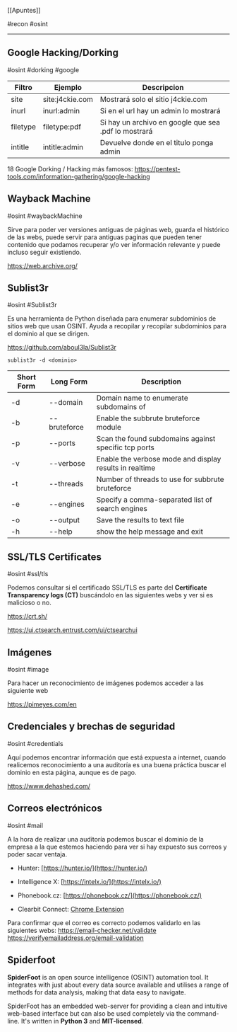 [[Apuntes]]

 #recon #osint

-------------
## Google Hacking/Dorking
#osint #dorking #google

| Filtro   | Ejemplo         | Descripcion                                          |
| -------- | --------------- | ---------------------------------------------------- |
| site     | site:j4ckie.com | Mostrará solo el sitio j4ckie.com                    |
| inurl    | inurl:admin     | Si en el url hay un admin lo mostrará                |
| filetype | filetype:pdf    | Si hay un archivo en google que sea .pdf lo mostrará |
| intitle  | intitle:admin   | Devuelve donde en el titulo ponga admin              |

18 Google Dorking / Hacking más famosos:
https://pentest-tools.com/information-gathering/google-hacking

## Wayback Machine
#osint #waybackMachine

Sirve para poder ver versiones antiguas de páginas web, guarda el histórico de las webs, puede servir para antiguas paginas que pueden tener contenido que podamos recuperar y/o ver información relevante y puede incluso seguir existiendo.

https://web.archive.org/

## Sublist3r
#osint #Sublist3r

Es una herramienta de Python diseñada para enumerar subdominios de sitios web que usan OSINT. Ayuda a recopilar y recopilar subdominios para el dominio al que se dirigen.

https://github.com/aboul3la/Sublist3r


```
sublist3r -d <dominio>
```

|Short Form|Long Form|Description|
|---|---|---|
|-d|--domain|Domain name to enumerate subdomains of|
|-b|--bruteforce|Enable the subbrute bruteforce module|
|-p|--ports|Scan the found subdomains against specific tcp ports|
|-v|--verbose|Enable the verbose mode and display results in realtime|
|-t|--threads|Number of threads to use for subbrute bruteforce|
|-e|--engines|Specify a comma-separated list of search engines|
|-o|--output|Save the results to text file|
|-h|--help|show the help message and exit|

## SSL/TLS Certificates
#osint #ssl/tls

Podemos consultar si el certificado SSL/TLS es parte del **Certificate Transparency logs (CT)** buscándolo en las siguientes webs y ver si es malicioso o no.

https://crt.sh/

https://ui.ctsearch.entrust.com/ui/ctsearchui

## Imágenes
#osint #image


Para hacer un reconocimiento de imágenes podemos acceder a las siguiente web

https://pimeyes.com/en

## Credenciales y brechas de seguridad
#osint #credentials

Aquí podemos encontrar información que está expuesta a internet, cuando realicemos reconocimiento a una auditoría es una buena práctica buscar el dominio en esta página, aunque es de pago.

https://www.dehashed.com/

## Correos electrónicos
#osint #mail

A la hora de realizar una auditoría podemos buscar el dominio de la empresa a la que estemos haciendo para ver si hay expuesto sus correos y poder sacar ventaja.

- Hunter: [https://hunter.io/](https://hunter.io/)

- Intelligence X: [https://intelx.io/](https://intelx.io/)

- Phonebook.cz: [https://phonebook.cz/](https://phonebook.cz/)

- Clearbit Connect: [Chrome Extension](https://chrome.google.com/webstore/detail/clearbit-connect-free-ver/pmnhcgfcafcnkbengdcanjablaabjplo)


Para confirmar que el correo es correcto podemos validarlo en las siguientes webs:
https://email-checker.net/validate
https://verifyemailaddress.org/email-validation

## Spiderfoot

**SpiderFoot** is an open source intelligence (OSINT) automation tool. It integrates with just about every data source available and utilises a range of methods for data analysis, making that data easy to navigate.

SpiderFoot has an embedded web-server for providing a clean and intuitive web-based interface but can also be used completely via the command-line. It's written in **Python 3** and **MIT-licensed**.